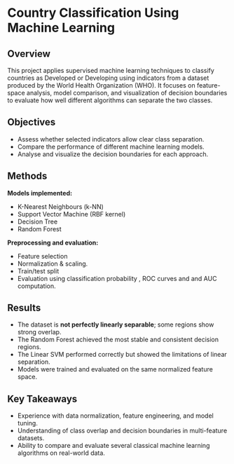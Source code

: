 #  Country Classification Using Machine Learning

## Overview
This project applies supervised machine learning techniques to classify countries as Developed or Developing using indicators from a dataset produced by the World Health Organization (WHO).
It focuses on feature-space analysis, model comparison, and visualization of decision boundaries to evaluate how well different algorithms can separate the two classes.

## Objectives
- Assess whether selected indicators allow clear class separation.
- Compare the performance of different machine learning models.
- Analyse and visualize the decision boundaries for each approach.

## Methods

**Models implemented:**
- K-Nearest Neighbours (k-NN)
- Support Vector Machine (RBF kernel)
- Decision Tree
- Random Forest

**Preprocessing and evaluation:**
- Feature selection
- Normalization & scaling.
- Train/test split
- Evaluation using classification probability , ROC curves and and AUC computation.

## Results
- The dataset is **not perfectly linearly separable**; some regions show strong overlap.
- The Random Forest achieved the most stable and consistent decision regions.
- The Linear SVM performed correctly but showed the limitations of linear separation.
- Models were trained and evaluated on the same normalized feature space.

## Key Takeaways
- Experience with data normalization, feature engineering, and model tuning.
- Understanding of class overlap and decision boundaries in multi-feature datasets.
- Ability to compare and evaluate several classical machine learning algorithms on real-world data.

